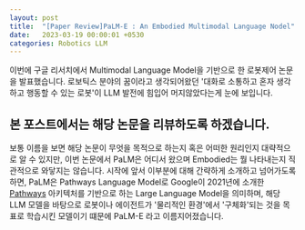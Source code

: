 ```yaml
---
layout: post
title:  "[Paper Review]PaLM-E : An Embodied Multimodal Language Nodel"
date:   2023-03-19 00:00:01 +0530
categories: Robotics LLM
---
```


이번에 구글 리서치에서 Multimodal Language Model을 기반으로 한 로봇제어 논문을 발표했습니다.
로보틱스 분야의 꿈이라고 생각되어왔던 '대화로 소통하고 혼자 생각하고 행동할 수 있는 로봇'이 LLM 발전에 힘입어 머지않았다는게 눈에 보입니다.

본 포스트에서는 해당 논문을 리뷰하도록 하겠습니다.
---
보통 이름을 보면 해당 논문이 무엇을 목적으로 하는지 혹은 어떠한 원리인지 대략적으로 알 수 있지만, 이번 논문에서 PaLM은 어디서 왔으며 Embodied는 뭘 나타내는지 직관적으로 와닿지는 않습니다.
시작에 앞서 이부분에 대해 간략하게 소개하고 넘어가도록 하면, PaLM은 Pathways Language Model로 Google이 2021년에 소개한 [Pathways](https://blog.google/technology/ai/introducing-pathways-next-generation-ai-architecture/) 아키텍처를 기반으로 하는 Large Language Model을 의미하며, 해당 LLM 모델을 바탕으로 로봇이나 에이전트가 '물리적인 환경'에서 '구체화'되는 것을 목표로 학습시킨 모델이기 떄문에  PaLM-E 라고 이름지어졌습니다.